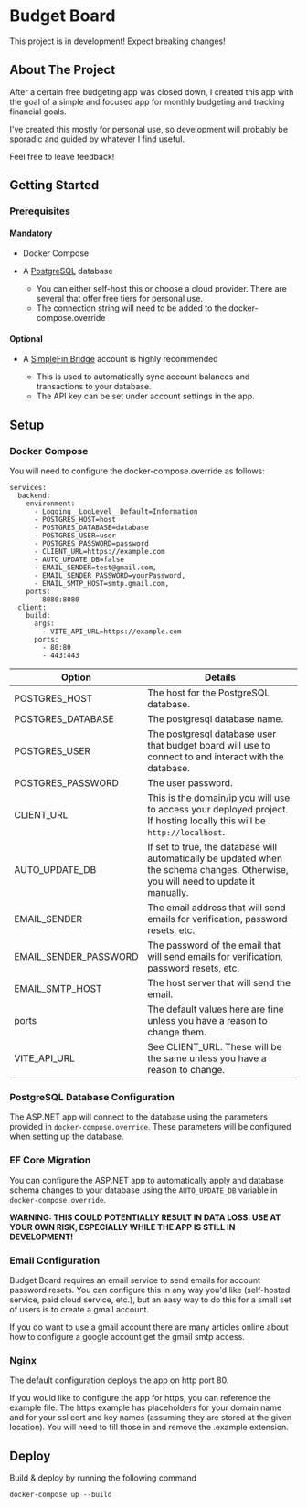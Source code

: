 # Budget Board

This project is in development! Expect breaking changes!

## About The Project

After a certain free budgeting app was closed down, I created this app with the goal of a simple and focused app for monthly budgeting and tracking financial goals.

I've created this mostly for personal use, so development will probably be sporadic and guided by whatever I find useful.

Feel free to leave feedback!

## Getting Started

### Prerequisites

#### Mandatory

- Docker Compose

- A [PostgreSQL](https://www.postgresql.org/) database

  - You can either self-host this or choose a cloud provider. There are several that offer free tiers for personal use.
  - The connection string will need to be added to the docker-compose.override

#### Optional

- A [SimpleFin Bridge](https://beta-bridge.simplefin.org/) account is highly recommended

  - This is used to automatically sync account balances and transactions to your database.
  - The API key can be set under account settings in the app.

## Setup

### Docker Compose

You will need to configure the docker-compose.override as follows:

```
services:
  backend:
    environment:
      - Logging__LogLevel__Default=Information
      - POSTGRES_HOST=host
      - POSTGRES_DATABASE=database
      - POSTGRES_USER=user
      - POSTGRES_PASSWORD=password
      - CLIENT_URL=https://example.com
      - AUTO_UPDATE_DB=false
      - EMAIL_SENDER=test@gmail.com,
      - EMAIL_SENDER_PASSWORD=yourPassword,
      - EMAIL_SMTP_HOST=smtp.gmail.com,
    ports:
      - 8080:8080
  client:
    build:
      args:
        - VITE_API_URL=https://example.com
      ports:
        - 80:80
        - 443:443
```

| Option                | Details                                                                                                                             |
| --------------------- | ----------------------------------------------------------------------------------------------------------------------------------- |
| POSTGRES_HOST         | The host for the PostgreSQL database.                                                                                               |
| POSTGRES_DATABASE     | The postgresql database name.                                                                                                       |
| POSTGRES_USER         | The postgresql database user that budget board will use to connect to and interact with the database.                               |
| POSTGRES_PASSWORD     | The user password.                                                                                                                  |
| CLIENT_URL            | This is the domain/ip you will use to access your deployed project. If hosting locally this will be `http://localhost`.             |
| AUTO_UPDATE_DB        | If set to true, the database will automatically be updated when the schema changes. Otherwise, you will need to update it manually. |
| EMAIL_SENDER          | The email address that will send emails for verification, password resets, etc.                                                     |
| EMAIL_SENDER_PASSWORD | The password of the email that will send emails for verification, password resets, etc.                                             |
| EMAIL_SMTP_HOST       | The host server that will send the email.                                                                                           |
| ports                 | The default values here are fine unless you have a reason to change them.                                                           |
| VITE_API_URL          | See CLIENT_URL. These will be the same unless you have a reason to change.                                                          |

### PostgreSQL Database Configuration

The ASP.NET app will connect to the database using the parameters provided in `docker-compose.override`. These parameters will be configured when setting up the database.

### EF Core Migration

You can configure the ASP.NET app to automatically apply and database schema changes to your database using the `AUTO_UPDATE_DB` variable in `docker-compose.override`.

**WARNING: THIS COULD POTENTIALLY RESULT IN DATA LOSS. USE AT YOUR OWN RISK, ESPECIALLY WHILE THE APP IS STILL IN DEVELOPMENT!**

### Email Configuration

Budget Board requires an email service to send emails for account password resets. You can configure this in any way you'd like (self-hosted service, paid cloud service, etc.), but an easy way to do this for a small set of users is to create a gmail account.

If you do want to use a gmail account there are many articles online about how to configure a google account get the gmail smtp access.

### Nginx

The default configuration deploys the app on http port 80.

If you would like to configure the app for https, you can reference the example file. The https example has placeholders for your domain name and for your ssl cert and key names (assuming they are stored at the given location). You will need to fill those in and remove the .example extension.

## Deploy

Build & deploy by running the following command

```
docker-compose up --build
```
